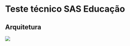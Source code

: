 # Teste técnico SAS Educação

## Arquitetura

![](https://github.com/BrunoASNascimento/test-sas-educacao)
